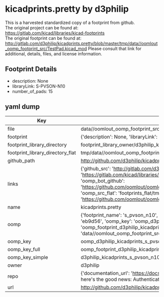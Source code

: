# kicadprints.pretty by d3philip  
This is a harvested standardized copy of a footprint from github.  
The original project can be found at:  
https://gitlab.com/kicad/libraries/kicad-footprints  
The original footprint can be found at:
http://gitlab.com/d3philip/kicadprints.pretty/blob/master/tmp/data//oomlout_oomp_footprint_src/TestPad.kicad_mod
Please consult that link for additional, details, files, and license information.  
## Footprint Details
* description: None  
* libraryLink: S-PVSON-N10  
* number_of_pads: 15  
## yaml dump  
| Key | Value |  
| --- | --- |  
| file | data//oomlout_oomp_footprint_src/kicadprints.pretty/S-PVSON-N10.kicad_mod |  
| footprint | {'description': None, 'libraryLink': 'S-PVSON-N10', 'number_of_pads': 15} |  
| footprint_library_directory | footprint_library_owner/d3philip_kicadprints.pretty |  
| footprint_library_directory_flat | tmp/data//oomlout_oomp_footprint_src/footprints_flat/d3philip_kicadprints_s_pvson_n10/working |  
| github_path | http://github.com/d3philip/kicadprints.pretty/blob/master/tmp/data//oomlout_oomp_footprint_src/S-PVSON-N10.kicad_mod |  
| links | {'github_src': 'http://gitlab.com/d3philip/kicadprints.pretty/blob/master/tmp/data//oomlout_oomp_footprint_src/TestPad.kicad_mod', 'github_src_repo': 'https://gitlab.com/kicad/libraries/kicad-footprints', 'oomp_bot': 'tmp/data//oomlout_oomp_footprint_src/footprints/d3philip_kicadprints_s_pvson_n10/working', 'oomp_bot_github': 'https://github.com/oomlout/oomlout_oomp_footprint_bot/tree/main/tmp/data//oomlout_oomp_footprint_src/footprints/d3philip_kicadprints_s_pvson_n10/working', 'oomp_src_flat': 'footprints_flat/tmp/data//oomlout_oomp_footprint_src/footprints_flat/d3philip_kicadprints_s_pvson_n10/working', 'oomp_src_flat_github': 'https://github.com/oomlout/oomlout_oomp_footprint_src/tree/main/tmp/data//oomlout_oomp_footprint_src/footprints_flat/d3philip_kicadprints_s_pvson_n10/working'} |  
| name | kicadprints.pretty |  
| oomp | {'footprint_name': 's_pvson_n10', 'library_name': 'kicadprints', 'md5': 'eb9d5623f76cdf330d9a9646b930f96e', 'md5_10': 'eb9d5623f7', 'md5_5': 'eb9d5', 'md5_6': 'eb9d56', 'oomp_key': 'oomp_d3philip_kicadprints_s_pvson_n10', 'oomp_key_extra': 'oomp_footprint_d3philip_kicadprints_s_pvson_n10', 'oomp_key_full': 'oomp_footprint_d3philip_kicadprints_s_pvson_n10_eb9d56', 'oomp_key_simple': 'd3philip_kicadprints_s_pvson_n10', 'original_filename': 'data//oomlout_oomp_footprint_src/kicadprints.pretty/S-PVSON-N10.kicad_mod', 'owner_name': 'd3philip'} |  
| oomp_key | oomp_d3philip_kicadprints_s_pvson_n10 |  
| oomp_key_full | oomp_footprint_d3philip_kicadprints_s_pvson_n10 |  
| oomp_key_simple | d3philip_kicadprints_s_pvson_n10 |  
| owner | d3philip |  
| repo | {'documentation_url': 'https://docs.github.com/rest/overview/resources-in-the-rest-api#rate-limiting', 'message': "API rate limit exceeded for 84.66.142.224. (But here's the good news: Authenticated requests get a higher rate limit. Check out the documentation for more details.)"} |  
| url | http://github.com/d3philip/kicadprints.pretty |  

